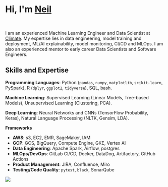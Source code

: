 # Hi, I'm [Neil](https://www.linkedin.com/in/neilbardhan/)

<br>

I am an experienced Machine Learning Engineer and Data Scientist at [Climate](https://climate.com/). My expertise lies in data engineering, model training and deployment, ML/AI explainability, model monitoring, CI/CD and MLOps. I am also an experienced mentor to early career Data Scientists and Software Engineers.

## Skills and Expertise

**Programming Languages**: Python (`pandas`, `numpy`, `matplotlib`, `scikit-learn`, PySpark), R (`dplyr`, `ggplot2`, `tidyverse`), SQL, bash.

**Machine Learning**: Supervised Learning (Linear Models, Tree-based Models), Unsupervised Learning (Clustering, PCA).

**Deep Learning**: Neural Networks and CNNs (TensorFlow Probability, Keras), Natural Language Processing (NLTK, Gensim, LDA).

**Frameworks**

  - **AWS**: s3, EC2, EMR, SageMaker, IAM
  - **GCP**: GCS, BigQuery, Compute Engine, GKE, Vertex AI
  - **Data Engineering**: Apache Spark, Airflow, postgres
  - **MLOps/DevOps**: GitLab CI/CD, Docker, DataDog, Artifactory, GitHub Actions
  - **Product Management**: JIRA, Confluence, Miro
  - **Testing/Code Quality**: `pytest`, `black`, SonarQube

<img src = "https://github-readme-stats.vercel.app/api?username=NeilBardhan&show_icons=true&text_color=fff&bg_color=151515&title_color=fff">
